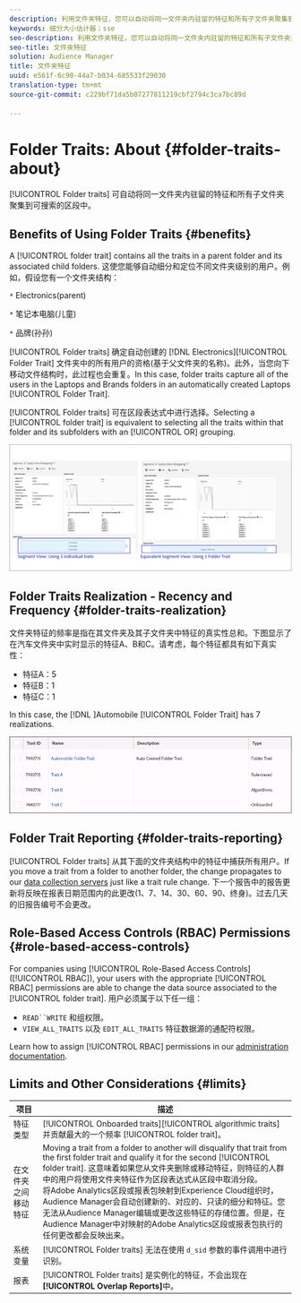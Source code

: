 ```yaml
---
description: 利用文件夹特征，您可以自动将同一文件夹内驻留的特征和所有子文件夹聚集到可搜索的区段中。
keywords: 细分大小估计器；sse
seo-description: 利用文件夹特征，您可以自动将同一文件夹内驻留的特征和所有子文件夹聚集到可搜索的区段中。
seo-title: 文件夹特征
solution: Audience Manager
title: 文件夹特征
uuid: e561f-6c90-44a7-b034-685533f29030
translation-type: tm+mt
source-git-commit: c229bf71da5b07277811219cbf2794c3ca7bc89d

---
```



# Folder Traits: About {#folder-traits-about}

[!UICONTROL Folder traits] 可自动将同一文件夹内驻留的特征和所有子文件夹聚集到可搜索的区段中。

## Benefits of Using Folder Traits {#benefits}

A [!UICONTROL folder trait] contains all the traits in a parent folder and its associated child folders. 这使您能够自动细分和定位不同文件夹级别的用户。例如，假设您有一个文件夹结构：

`*` Electronics(parent)

`*` 笔记本电脑(儿童)

`*` 品牌(孙孙)

[!UICONTROL Folder traits] 确定自动创建的 [!DNL Electronics][!UICONTROL Folder Trait] 文件夹中的所有用户的资格(基于父文件夹的名称)。此外，当您向下移动文件结构时，此过程也会重复。In this case, folder traits capture all of the users in the Laptops and Brands folders in an automatically created Laptops [!UICONTROL Folder Trait].

[!UICONTROL Folder traits] 可在区段表达式中进行选择。Selecting a [!UICONTROL folder trait] is equivalent to selecting all the traits within that folder and its subfolders with an [!UICONTROL OR] grouping.

![](assets/folder-traits-compare-border.jpg)

## Folder Traits Realization - Recency and Frequency {#folder-traits-realization}

文件夹特征的频率是指在其文件夹及其子文件夹中特征的真实性总和。下图显示了在汽车文件夹中实时显示的特征A、B和C。请考虑，每个特征都具有如下真实性：

* 特征A：5
* 特征B：1
* 特征C：1

In this case, the [!DNL ]Automobile [!UICONTROL Folder Trait] has 7 realizations.

![](assets/folder_traits_rollup_border.png)

## Folder Trait Reporting {#folder-traits-reporting}

[!UICONTROL Folder traits] 从其下面的文件夹结构中的特征中捕获所有用户。If you move a trait from a folder to another folder, the change propagates to our [data collection servers](../../reference/system-components/components-data-collection.md) just like a trait rule change. 下一个报告中的报告更新将反映在报表日期范围内的此更改(1、7、14、30、60、90、终身)。过去几天的旧报告编号不会更改。

## Role-Based Access Controls (RBAC) Permissions {#role-based-access-controls}

For companies using [!UICONTROL Role-Based Access Controls] ([!UICONTROL RBAC]), your users with the appropriate [!UICONTROL RBAC] permissions are able to change the data source associated to the [!UICONTROL folder trait]. 用户必须属于以下任一组：

* `READ``WRITE` 和组权限。
* `VIEW_ALL_TRAITS` 以及 `EDIT_ALL_TRAITS` 特征数据源的通配符权限。

Learn how to assign [!UICONTROL RBAC] permissions in our [administration documentation](../../features/administration/administration-overview.md#create-group).

## Limits and Other Considerations {#limits}

| 项目 | 描述 |
|---|---|
| 特征类型 | [!UICONTROL Onboarded traits][!UICONTROL algorithmic traits] 并贡献最大的一个频率 [!UICONTROL folder trait]。 |
| 在文件夹之间移动特征 | Moving a trait from a folder to another will disqualify that trait from the first folder trait and qualify it for the second [!UICONTROL folder trait]. 这意味着如果您从文件夹删除或移动特征，则特征的人群中的用户将使用文件夹特征作为区段表达式从区段中取消分段。<br> 将Adobe Analytics区段或报表包映射到Experience Cloud组织时，Audience Manager会自动创建新的、对应的、只读的细分和特征。您无法从Audience Manager编辑或更改这些特征的存储位置。但是，在Audience Manager中对映射的Adobe Analytics区段或报表包执行的任何更改都会反映出来。 |
| 系统变量 | [!UICONTROL Folder traits] 无法在使用 `d_sid` 参数的事件调用中进行识别。 |
| 报表 | [!UICONTROL Folder traits] 是实例化的特征，不会出现在 **[!UICONTROL Overlap Reports]**&#x200B;中。 |